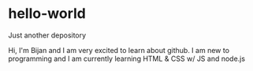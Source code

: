 # hello-world
Just another depository

Hi, I'm Bijan and I am very excited to learn about github. I am new to programming and I am currently learning HTML & CSS w/ JS and node.js
